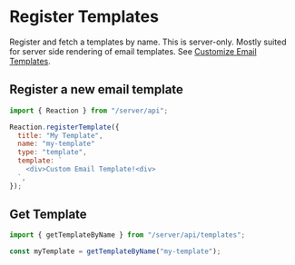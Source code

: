 # Register Templates

Register and fetch a templates by name. This is server-only. Mostly suited for server side rendering of email templates. See [Customize Email Templates](/developer/themes/register-email.md).

## Register a new email template

```js
import { Reaction } from "/server/api";

Reaction.registerTemplate({
  title: "My Template",
  name: "my-template"
  type: "template",
  template: `
    <div>Custom Email Template!<div>
  `,
});
```

## Get Template


```js
import { getTemplateByName } from "/server/api/templates";

const myTemplate = getTemplateByName("my-template");
```
